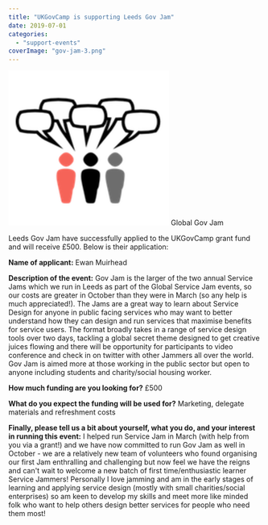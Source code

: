 ```yaml
---
title: "UKGovCamp is supporting Leeds Gov Jam"
date: 2019-07-01
categories:
  - "support-events"
coverImage: "gov-jam-3.png"
---
```


[![Global Gov Jam](images/gov-jam-3.png)](https://www.ukgovcamp.com/wp-content/uploads/2019/07/gov-jam-3.png) Global Gov Jam

Leeds Gov Jam have successfully applied to the UKGovCamp grant fund and will receive £500. Below is their application:

**Name of applicant:** Ewan Muirhead

**Description of the event:** Gov Jam is the larger of the two annual Service Jams which we run in Leeds as part of the Global Service Jam events, so our costs are greater in October than they were in March (so any help is much appreciated!). The Jams are a great way to learn about Service Design for anyone in public facing services who may want to better understand how they can design and run services that maximise benefits for service users. The format broadly takes in a range of service design tools over two days, tackling a global secret theme designed to get creative juices flowing and there will be opportunity for participants to video conference and check in on twitter with other Jammers all over the world. Gov Jam is aimed more at those working in the public sector but open to anyone including students and charity/social housing worker.

**How much funding are you looking for?** £500

**What do you expect the funding will be used for?** Marketing, delegate materials and refreshment costs

**Finally, please tell us a bit about yourself, what you do, and your interest in running this event:** I helped run Service Jam in March (with help from you via a grant!) and we have now committed to run Gov Jam as well in October - we are a relatively new team of volunteers who found organising our first Jam enthralling and challenging but now feel we have the reigns and can't wait to welcome a new batch of first time/enthusiastic learner Service Jammers! Personally I love jamming and am in the early stages of learning and applying service design (mostly with small charities/social enterprises) so am keen to develop my skills and meet more like minded folk who want to help others design better services for people who need them most!
